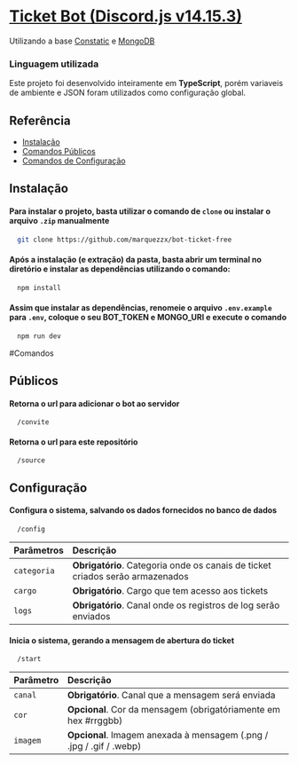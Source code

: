 # [Ticket Bot (Discord.js v14.15.3)](https://github.com/marquezzx/bot-ticket-free)

Utilizando a base [Constatic](https://constatic-docs.vercel.app/pt) e [MongoDB](https://www.mongodb.com/)

### Linguagem utilizada

Este projeto foi desenvolvido inteiramente em **TypeScript**, porém variaveis de ambiente e JSON foram utilizados como configuração global.

## Referência

- [Instalação](#instalação)
- [Comandos Públicos](#públicos)
- [Comandos de Configuração](#configuração)

## Instalação

#### Para instalar o projeto, basta utilizar o comando de `clone` ou instalar o arquivo `.zip` manualmente

```bash
  git clone https://github.com/marquezzx/bot-ticket-free
```

#### Após a instalação (e extração) da pasta, basta abrir um terminal no diretório e instalar as dependências utilizando o comando:

```cmd
  npm install
```

#### Assim que instalar as dependências, renomeie o arquivo `.env.example` para `.env`, coloque o seu BOT_TOKEN e MONGO_URI e execute o comando

```cmd
  npm run dev
```

#Comandos

## Públicos

#### Retorna o url para adicionar o bot ao servidor

```
  /convite
```

#### Retorna o url para este repositório

```
  /source
```

## Configuração

#### Configura o sistema, salvando os dados fornecidos no banco de dados

```
  /config
```

| Parâmetros  | Descrição                                                                     |
| :---------- | :---------------------------------------------------------------------------- |
| `categoria` | **Obrigatório**. Categoria onde os canais de ticket criados serão armazenados |
| `cargo`     | **Obrigatório**. Cargo que tem acesso aos tickets                             |
| `logs`      | **Obrigatório**. Canal onde os registros de log serão enviados                |

#### Inicia o sistema, gerando a mensagem de abertura do ticket

```
  /start
```

| Parâmetro | Descrição                                                            |
| :-------- | :------------------------------------------------------------------- |
| `canal`   | **Obrigatório**. Canal que a mensagem será enviada                   |
| `cor`     | **Opcional**. Cor da mensagem (obrigatóriamente em hex #rrggbb)      |
| `imagem`  | **Opcional**. Imagem anexada à mensagem (.png / .jpg / .gif / .webp) |
